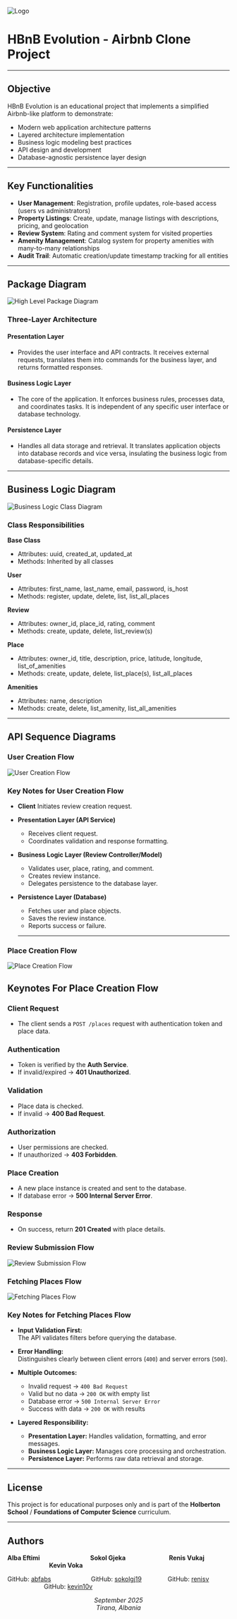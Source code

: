 ![Logo](./images/hbnb_logo.jpg)

# HBnB Evolution - Airbnb Clone Project

---

## Objective

HBnB Evolution is an educational project that implements a simplified Airbnb-like platform to demonstrate:
- Modern web application architecture patterns
- Layered architecture implementation  
- Business logic modeling best practices
- API design and development
- Database-agnostic persistence layer design

---

## Key Functionalities

- **User Management**: Registration, profile updates, role-based access (users vs administrators)
- **Property Listings**: Create, update, manage listings with descriptions, pricing, and geolocation
- **Review System**: Rating and comment system for visited properties
- **Amenity Management**: Catalog system for property amenities with many-to-many relationships
- **Audit Trail**: Automatic creation/update timestamp tracking for all entities

---

## Package Diagram

![High Level Package Diagram](./images/hl_package_diagram.jpg)

### Three-Layer Architecture

#### Presentation Layer
- Provides the user interface and API contracts. It receives external requests, translates them into commands for the business layer, and returns formatted responses.

#### Business Logic Layer
- The core of the application. It enforces business rules, processes data, and coordinates tasks. It is independent of any specific user interface or database technology.

#### Persistence Layer
- Handles all data storage and retrieval. It translates application objects into database records and vice versa, insulating the business logic from database-specific details.

---

## Business Logic Diagram

![Business Logic Class Diagram](./images/business_logic_class_diagram.jpg)

### Class Responsibilities

**Base Class**  
- Attributes: uuid, created_at, updated_at  
- Methods: Inherited by all classes

**User**  
- Attributes: first_name, last_name, email, password, is_host  
- Methods: register, update, delete, list, list_all_places

**Review**  
- Attributes: owner_id, place_id, rating, comment  
- Methods: create, update, delete, list_review(s)

**Place**  
- Attributes: owner_id, title, description, price, latitude, longitude, list_of_amenities  
- Methods: create, update, delete, list_place(s), list_all_places

**Amenities**  
- Attributes: name, description  
- Methods: create, delete, list_amenity, list_all_amenities

---

## API Sequence Diagrams

### User Creation Flow
![User Creation Flow](./images/user_creation_flow.png)
### Key Notes for User Creation Flow

- **Client**
   Initiates review creation request.

- **Presentation Layer (API Service)**
  - Receives client request.
  - Coordinates validation and response formatting.

- **Business Logic Layer (Review Controller/Model)**
  - Validates user, place, rating, and comment.
  - Creates review instance.
  - Delegates persistence to the database layer.

- **Persistence Layer (Database)**
  - Fetches user and place objects.
  - Saves the review instance.
  - Reports success or failure.

  ---

### Place Creation Flow
![Place Creation Flow](./images/place_creation_flow.png)
## Keynotes For Place Creation Flow

### Client Request
- The client sends a `POST /places` request with authentication token and place data.

### Authentication
- Token is verified by the **Auth Service**.
- If invalid/expired → **401 Unauthorized**.

### Validation
- Place data is checked.
- If invalid → **400 Bad Request**.

### Authorization
- User permissions are checked.
- If unauthorized → **403 Forbidden**.

### Place Creation
- A new place instance is created and sent to the database.
- If database error → **500 Internal Server Error**.

### Response
- On success, return **201 Created** with place details.

### Review Submission Flow
![Review Submission Flow](./images/to_be_added_review_submission_flow.png)

### Fetching Places Flow
![Fetching Places Flow](./images/fetching_places_flow.png)
### Key Notes for Fetching Places Flow

- **Input Validation First:**  
  The API validates filters before querying the database.

- **Error Handling:**  
  Distinguishes clearly between client errors (`400`) and server errors (`500`).

- **Multiple Outcomes:**  
  - Invalid request → `400 Bad Request`  
  - Valid but no data → `200 OK` with empty list  
  - Database error → `500 Internal Server Error`  
  - Success with data → `200 OK` with results

- **Layered Responsibility:**  
  - **Presentation Layer:** Handles validation, formatting, and error messages.  
  - **Business Logic Layer:** Manages core processing and orchestration.  
  - **Persistence Layer:** Performs raw data retrieval and storage.
---

## License

This project is for educational purposes only and is part of the **Holberton School** / **Foundations of Computer Science** curriculum.

---

## Authors

<p>
  <strong>Alba Eftimi</strong> &nbsp;&nbsp;&nbsp;&nbsp;&nbsp;&nbsp;&nbsp;&nbsp;&nbsp;&nbsp;&nbsp;&nbsp;&nbsp;&nbsp;&nbsp;&nbsp;&nbsp;&nbsp;&nbsp;&nbsp;&nbsp;&nbsp;&nbsp;&nbsp;&nbsp;&nbsp;&nbsp;
  <strong>Sokol Gjeka</strong> &nbsp;&nbsp;&nbsp;&nbsp;&nbsp;&nbsp;&nbsp;&nbsp;&nbsp;&nbsp;&nbsp;&nbsp;&nbsp;&nbsp;&nbsp;&nbsp;&nbsp;&nbsp;&nbsp;&nbsp;&nbsp;&nbsp;&nbsp;
  <strong>Renis Vukaj</strong> &nbsp;&nbsp;&nbsp;&nbsp;&nbsp;&nbsp;&nbsp;&nbsp;&nbsp;&nbsp;&nbsp;&nbsp;&nbsp;&nbsp;&nbsp;&nbsp;&nbsp;&nbsp;&nbsp;&nbsp;&nbsp;&nbsp;&nbsp;
  <strong>Kevin Voka</strong>

  GitHub: <a href="https://github.com/abfabs">abfabs</a> &nbsp;&nbsp;&nbsp;&nbsp;&nbsp;&nbsp;&nbsp;&nbsp;&nbsp;&nbsp;&nbsp;&nbsp;&nbsp;&nbsp;&nbsp;&nbsp;&nbsp;&nbsp;&nbsp;&nbsp;&nbsp;
  GitHub: <a href="https://github.com/sokolgj19">sokolgj19</a> &nbsp;&nbsp;&nbsp;&nbsp;&nbsp;&nbsp;&nbsp;&nbsp;&nbsp;&nbsp;&nbsp;&nbsp;&nbsp;
  GitHub: <a href="https://github.com/renisv">renisv</a> &nbsp;&nbsp;&nbsp;&nbsp;&nbsp;&nbsp;&nbsp;&nbsp;&nbsp;&nbsp;&nbsp;&nbsp;&nbsp;&nbsp;&nbsp;&nbsp;&nbsp;&nbsp;&nbsp;&nbsp;
  GitHub: <a href="https://github.com/kevin10v">kevin10v</a>
</p>

<p align="center">
  <em>September 2025</em><br>
  <em>Tirana, Albania</em>
</p>
